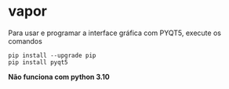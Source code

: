 # vapor
Para usar e programar a interface gráfica com PYQT5, execute os comandos

```
pip install --upgrade pip
pip install pyqt5
```
**Não funciona com python 3.10**
